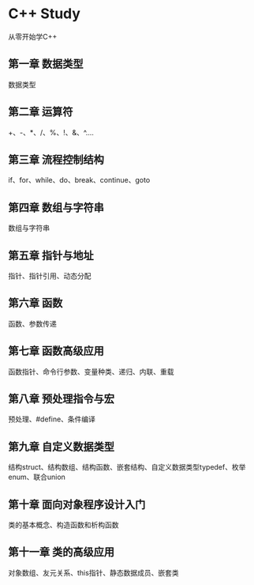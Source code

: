 # C++ Study
从零开始学C++

## 第一章 数据类型
数据类型

## 第二章 运算符
+、-、*、/、%、!、&、^....

## 第三章 流程控制结构
if、for、while、do、break、continue、goto

## 第四章 数组与字符串
数组与字符串

## 第五章 指针与地址
指针、指针引用、动态分配

## 第六章 函数
函数、参数传递

## 第七章 函数高级应用
函数指针、命令行参数、变量种类、递归、内联、重载

## 第八章 预处理指令与宏
预处理、#define、条件编译

## 第九章 自定义数据类型
结构struct、结构数组、结构函数、嵌套结构、自定义数据类型typedef、枚举enum、联合union

## 第十章 面向对象程序设计入门
类的基本概念、构造函数和析构函数

## 第十一章 类的高级应用
对象数组、友元关系、this指针、静态数据成员、嵌套类